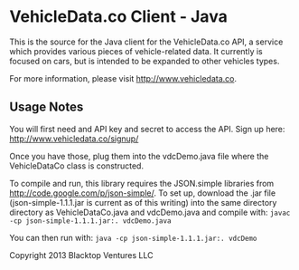 VehicleData.co Client - Java
============================

This is the source for the Java client for the VehicleData.co API, a service which provides various pieces of vehicle-related data. It currently is focused on cars, but is intended to be expanded to other vehicles types.

For more information, please visit http://www.vehicledata.co.

Usage Notes
-----------
You will first need and API key and secret to access the API. Sign up here: http://www.vehicledata.co/signup/

Once you have those, plug them into the vdcDemo.java file where the VehicleDataCo class is constructed.

To compile and run, this library requires the JSON.simple libraries from http://code.google.com/p/json-simple/. To set up, download the .jar file (json-simple-1.1.1.jar is current as of this writing) into the same directory directory as VehicleDataCo.java and vdcDemo.java and compile with:
`javac -cp json-simple-1.1.1.jar:. vdcDemo.java`

You can then run with:
`java -cp json-simple-1.1.1.jar:. vdcDemo`

Copyright 2013 Blacktop Ventures LLC